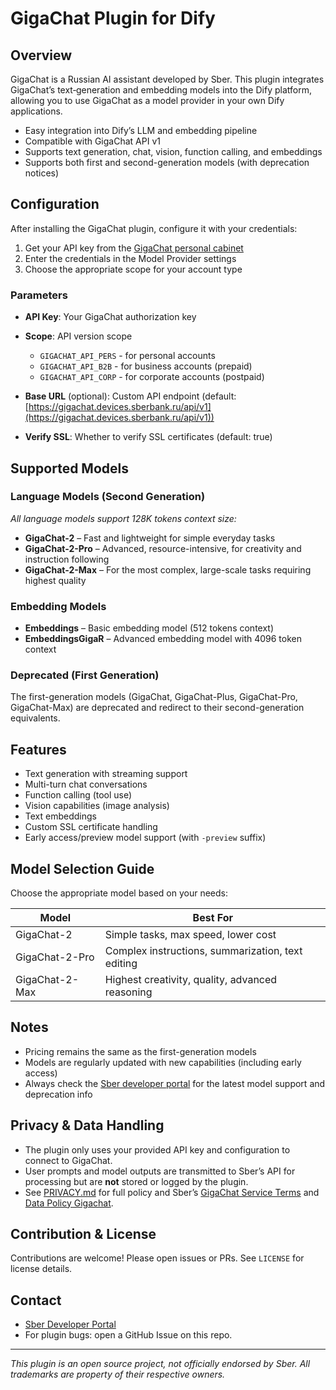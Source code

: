 # GigaChat Plugin for Dify

## Overview

GigaChat is a Russian AI assistant developed by Sber. This plugin integrates GigaChat’s text‑generation and embedding models into the Dify platform, allowing you to use GigaChat as a model provider in your own Dify applications.

* Easy integration into Dify’s LLM and embedding pipeline
* Compatible with GigaChat API v1
* Supports text generation, chat, vision, function calling, and embeddings
* Supports both first and second-generation models (with deprecation notices)

## Configuration

After installing the GigaChat plugin, configure it with your credentials:

1. Get your API key from the [GigaChat personal cabinet](https://developers.sber.ru/portal/products/gigachat)
2. Enter the credentials in the Model Provider settings
3. Choose the appropriate scope for your account type

### Parameters

* **API Key**: Your GigaChat authorization key
* **Scope**: API version scope

  * `GIGACHAT_API_PERS` - for personal accounts
  * `GIGACHAT_API_B2B` - for business accounts (prepaid)
  * `GIGACHAT_API_CORP` - for corporate accounts (postpaid)
* **Base URL** (optional): Custom API endpoint (default: [https://gigachat.devices.sberbank.ru/api/v1](https://gigachat.devices.sberbank.ru/api/v1))
* **Verify SSL**: Whether to verify SSL certificates (default: true)

## Supported Models

### Language Models (Second Generation)

*All language models support 128K tokens context size:*

* **GigaChat-2** – Fast and lightweight for simple everyday tasks
* **GigaChat-2-Pro** – Advanced, resource-intensive, for creativity and instruction following
* **GigaChat-2-Max** – For the most complex, large-scale tasks requiring highest quality

### Embedding Models

* **Embeddings** – Basic embedding model (512 tokens context)
* **EmbeddingsGigaR** – Advanced embedding model with 4096 token context

### Deprecated (First Generation)

The first-generation models (GigaChat, GigaChat-Plus, GigaChat-Pro, GigaChat-Max) are deprecated and redirect to their second-generation equivalents.

## Features

* Text generation with streaming support
* Multi-turn chat conversations
* Function calling (tool use)
* Vision capabilities (image analysis)
* Text embeddings
* Custom SSL certificate handling
* Early access/preview model support (with `-preview` suffix)

## Model Selection Guide

Choose the appropriate model based on your needs:

| Model          | Best For                                          |
| -------------- | ------------------------------------------------- |
| GigaChat-2     | Simple tasks, max speed, lower cost               |
| GigaChat-2-Pro | Complex instructions, summarization, text editing |
| GigaChat-2-Max | Highest creativity, quality, advanced reasoning   |

## Notes

* Pricing remains the same as the first-generation models
* Models are regularly updated with new capabilities (including early access)
* Always check the [Sber developer portal](https://developers.sber.ru/) for the latest model support and deprecation info

## Privacy & Data Handling

* The plugin only uses your provided API key and configuration to connect to GigaChat.
* User prompts and model outputs are transmitted to Sber’s API for processing but are **not** stored or logged by the plugin.
* See [PRIVACY.md](./PRIVACY.md) for full policy and Sber’s [GigaChat Service Terms](https://developers.sber.ru/docs/ru/policies/privacy-policy) and [Data Policy Gigachat](https://www.sberbank.ru/privacy/policy#pdn).

## Contribution & License

Contributions are welcome! Please open issues or PRs. See `LICENSE` for license details.

## Contact

* [Sber Developer Portal](https://developers.sber.ru/)
* For plugin bugs: open a GitHub Issue on this repo.

---

*This plugin is an open source project, not officially endorsed by Sber. All trademarks are property of their respective owners.*
